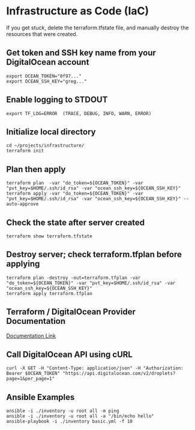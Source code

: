 
# Infrastructure as Code (IaC)

If you get stuck, delete the terraform.tfstate file, and manually destroy the resources that were created.

## Get token and SSH key name from your DigitalOcean account

    export OCEAN_TOKEN="0f97..."
    export OCEAN_SSH_KEY="greg..."

## Enable logging to STDOUT

    export TF_LOG=ERROR  (TRACE, DEBUG, INFO, WARN, ERROR)

## Initialize local directory

    cd ~/projects/infrastructure/
    terraform init

## Plan then apply

    terraform plan  -var "do_token=${OCEAN_TOKEN}" -var "pvt_key=$HOME/.ssh/id_rsa" -var "ocean_ssh_key=${OCEAN_SSH_KEY}"
    terraform apply -var "do_token=${OCEAN_TOKEN}" -var "pvt_key=$HOME/.ssh/id_rsa" -var "ocean_ssh_key=${OCEAN_SSH_KEY}" --auto-approve

## Check the state after server created

    terraform show terraform.tfstate

## Destroy server; check terraform.tfplan before applying

    terraform plan -destroy -out=terraform.tfplan -var "do_token=${OCEAN_TOKEN}" -var "pvt_key=$HOME/.ssh/id_rsa" -var "ocean_ssh_key=${OCEAN_SSH_KEY}"
    terraform apply terraform.tfplan

## Terraform / DigitalOcean Provider Documentation

[Documentation Link](https://registry.terraform.io/providers/digitalocean/digitalocean/latest/docs)

## Call DigitalOcean API using cURL

    curl -X GET -H "Content-Type: application/json" -H "Authorization: Bearer $OCEAN_TOKEN" "https://api.digitalocean.com/v2/droplets?page=1&per_page=1"

## Ansible Examples

    ansible -i ./inventory -u root all -m ping
    ansible -i ./inventory -u root all -a "/bin/echo hello"
    ansible-playbook -i ./inventory basic.yml -f 10
